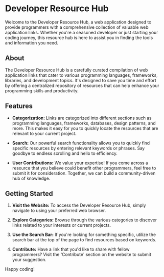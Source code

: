 # Developer Resource Hub

Welcome to the Developer Resource Hub, a web application designed to provide programmers with a comprehensive collection of valuable web application links. Whether you're a seasoned developer or just starting your coding journey, this resource hub is here to assist you in finding the tools and information you need.

## About

The Developer Resource Hub is a carefully curated compilation of web application links that cater to various programming languages, frameworks, libraries, and development topics. It's designed to save you time and effort by offering a centralized repository of resources that can help enhance your programming skills and productivity.

## Features

- **Categorization:** Links are categorized into different sections such as programming languages, frameworks, databases, design patterns, and more. This makes it easy for you to quickly locate the resources that are relevant to your current project.

- **Search:** Our powerful search functionality allows you to quickly find specific resources by entering relevant keywords or phrases. Say goodbye to endless scrolling and hello to efficiency.

- **User Contributions:** We value your expertise! If you come across a resource that you believe could benefit other programmers, feel free to submit it for consideration. Together, we can build a community-driven hub of knowledge.

## Getting Started

1. **Visit the Website:** To access the Developer Resource Hub, simply navigate to          using your preferred web browser.

3. **Explore Categories:** Browse through the various categories to discover links related to your interests or current projects.

4. **Use the Search Bar:** If you're looking for something specific, utilize the search bar at the top of the page to find resources based on keywords.

5. **Contribute:** Have a link that you'd like to share with fellow programmers? Visit the 'Contribute' section on the website to submit your suggestion.

Happy coding!

